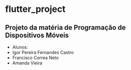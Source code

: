 # flutter_project

## Projeto da matéria de Programação de Dispositivos Móveis
* Alunos:
*   Igor Pereira Fernandes Castro
*   Francisco Correa Neto
*   Amanda Vieira
